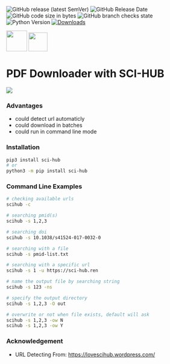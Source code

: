 ![GitHub release (latest SemVer)](https://img.shields.io/github/v/release/suqingdong/scihub)
![GitHub Release Date](https://img.shields.io/github/release-date/suqingdong/scihub)
![GitHub code size in bytes](https://img.shields.io/github/languages/code-size/suqingdong/scihub)
![GitHub branch checks state](https://img.shields.io/github/checks-status/suqingdong/scihub/master)
![Python Version](https://img.shields.io/badge/python-v3.6+-blue)
[![Downloads](https://pepy.tech/badge/sci-hub)](https://pepy.tech/project/sci-hub)

<div>
<img src="https://suqingdong.github.io/scihub/examples/raven_1.png" height=55>
<img src="https://suqingdong.github.io/scihub/examples/logo_en.png" height=50>
</div>

# PDF Downloader with SCI-HUB
![](https://suqingdong.github.io/scihub/examples/tutorial.gif)

### Advantages
- could detect url automaticly
- could download in batches
- could run in command line mode

### Installation
```bash
pip3 install sci-hub
# or
python3 -m pip install sci-hub
```

### Command Line Examples
```bash
# checking available urls
scihub -c

# searching pmid(s)
scihub -s 1,2,3

# searching doi
scihub -s 10.1038/s41524-017-0032-0

# searching with a file
scihub -s pmid-list.txt

# searching with a specific url
scihub -s 1 -u https://sci-hub.ren

# name the output file by searching string
scihub -s 123 -ns

# specify the output directory
scihub -s 1,2,3 -O out

# overwrite or not when file exists, default will ask
scihub -s 1,2,3 -ow N
scihub -s 1,2,3 -ow Y
```

### Acknowledgement
- URL Detecting From: https://lovescihub.wordpress.com/